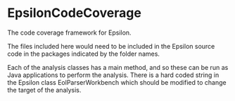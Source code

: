 EpsilonCodeCoverage
===================

The code coverage framework for Epsilon.

The files included here would need to be included in the Epsilon source code in the packages indicated by the folder names.

Each of the analysis classes has a main method, and so these can be run as Java applications to perform the analysis. There is a hard coded string in the Epsilon class EolParserWorkbench which should be modified to change the target of the analysis.
